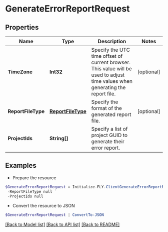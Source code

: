 # GenerateErrorReportRequest
## Properties

Name | Type | Description | Notes
------------ | ------------- | ------------- | -------------
**TimeZone** | **Int32** | Specify the UTC time offset of current browser. This value will be used to adjust time values when generating the report file. | [optional] 
**ReportFileType** | [**ReportFileType**](ReportFileType.md) | Specify the format of the generated report file. | [optional] 
**ProjectIds** | **String[]** | Specify a list of project GUID to generate their error report. | 

## Examples

- Prepare the resource
```powershell
$GenerateErrorReportRequest = Initialize-FLY.ClientGenerateErrorReportRequest  -TimeZone null `
 -ReportFileType null `
 -ProjectIds null
```

- Convert the resource to JSON
```powershell
$GenerateErrorReportRequest | ConvertTo-JSON
```

[[Back to Model list]](../README.md#documentation-for-models) [[Back to API list]](../README.md#documentation-for-api-endpoints) [[Back to README]](../README.md)
